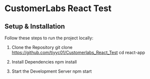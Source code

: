 # CustomerLabs React Test

## Setup & Installation

Follow these steps to run the project locally:

1. Clone the Repository
git clone https://github.com/tiyyc01/Customerlabs_React_Test
cd react-app

2. Install Dependencies
npm install

3. Start the Development Server
npm start